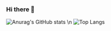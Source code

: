 ### Hi there 👋


![Anurag's GitHub stats](https://github-readme-stats.vercel.app/api?username=myamusashi&show_icons=true&theme=radical)
\n
![Top Langs](https://github-readme-stats.vercel.app/api/top-langs/?username=anuraghazra&langs_count=8)
